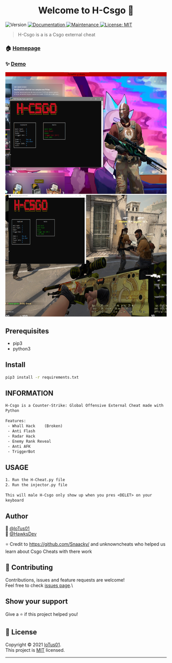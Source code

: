 <h1 align="center">Welcome to H-Csgo 👋</h1>
<p>
  <img alt="Version" src="https://img.shields.io/badge/version-1.3-blue.svg?cacheSeconds=2592000" />
  <a href="https://github.com/kefranabg/readme-md-generator#readme" target="_blank">
    <img alt="Documentation" src="https://img.shields.io/badge/documentation-yes-brightgreen.svg" />
  </a>
  <a href="https://github.com/kefranabg/readme-md-generator/graphs/commit-activity" target="_blank">
    <img alt="Maintenance" src="https://img.shields.io/badge/Maintained%3F-yes-green.svg" />
  </a>
  <a href="https://github.com/loTus04/RATata/blob/main/LICENSE" target="_blank">
    <img alt="License: MIT" src="https://img.shields.io/github/license/loTus04/H-Csgo" />
  </a>
</p>

> H-Csgo is a is a Csgo external cheat

### 🏠 [Homepage](https://github.com/loTus04/H-Csgo/blob/main/README.md)

### ✨ [Demo](https://github.com/loTus04/H-Csgo/blob/main/img/unknown1.png)
<img src="https://github.com/loTus04/H-Csgo/blob/main/img/unknown1.png" width="570" height="380"/> 
<img src="https://github.com/loTus04/H-Csgo/blob/main/img/unknown2.png" width="570" height="380"/>
</br>

## Prerequisites

- pip3
- python3

## Install

```sh
pip3 install -r requirements.txt
```

## INFORMATION

 ```
H-Csgo is a Counter-Strike: Global Offensive External Cheat made with Python

Features:
  - Whall Hack    (Broken)
  - Anti Flash
  - Radar Hack
  - Enemy Rank Reveal
  - Anti AFK
  - TriggerBot

```

## USAGE

```
1. Run the H-Cheat.py file
2. Run the injector.py file

This will male H-Csgo only show up when you pres <DELET> on your keyboard

```

## Author

👤 [@loTus01](https://github.com/loTus04)</br>
👤 [@HawksDev](https://github.com/HawksDev)

⭐️ Credit to https://github.com/Snaacky/ and unknowncheats who helped us learn about Csgo Cheats with there work

## 🤝 Contributing

Contributions, issues and feature requests are welcome!<br />Feel free to check [issues page](https://github.com/loTus04/H-Csgo/issues).\

## Show your support

Give a ⭐️ if this project helped you!

## 📝 License

Copyright © 2021 [loTus01](https://github.com/loTus04).<br />
This project is [MIT](https://github.com/kefranabg/readme-md-generator/blob/master/LICENSE) licensed.

***
